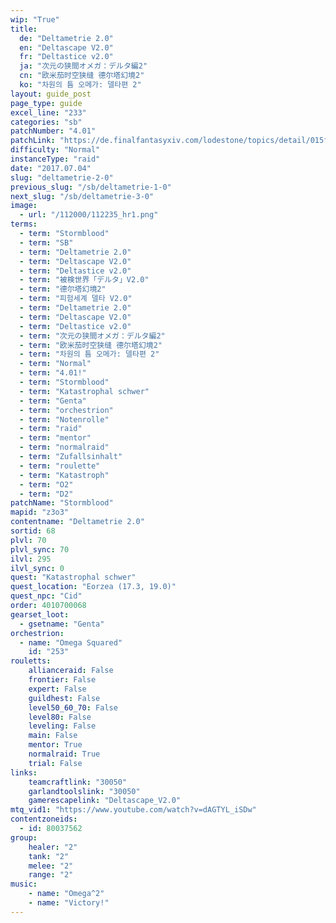 ```yaml
---
wip: "True"
title:
  de: "Deltametrie 2.0"
  en: "Deltascape V2.0"
  fr: "Deltastice v2.0"
  ja: "次元の狭間オメガ：デルタ編2"
  cn: "欧米茄时空狭缝 德尔塔幻境2"
  ko: "차원의 틈 오메가: 델타편 2"
layout: guide_post
page_type: guide
excel_line: "233"
categories: "sb"
patchNumber: "4.01"
patchLink: "https://de.finalfantasyxiv.com/lodestone/topics/detail/015fab2c7c7c5de4c1772207fa37420d0d3b5d41"
difficulty: "Normal"
instanceType: "raid"
date: "2017.07.04"
slug: "deltametrie-2-0"
previous_slug: "/sb/deltametrie-1-0"
next_slug: "/sb/deltametrie-3-0"
image:
  - url: "/112000/112235_hr1.png"
terms:
  - term: "Stormblood"
  - term: "SB"
  - term: "Deltametrie 2.0"
  - term: "Deltascape V2.0"
  - term: "Deltastice v2.0"
  - term: "被検世界「デルタ」V2.0"
  - term: "德尔塔幻境2"
  - term: "피험세계 델타 V2.0"
  - term: "Deltametrie 2.0"
  - term: "Deltascape V2.0"
  - term: "Deltastice v2.0"
  - term: "次元の狭間オメガ：デルタ編2"
  - term: "欧米茄时空狭缝 德尔塔幻境2"
  - term: "차원의 틈 오메가: 델타편 2"
  - term: "Normal"
  - term: "4.01!"
  - term: "Stormblood"
  - term: "Katastrophal schwer"
  - term: "Genta"
  - term: "orchestrion"
  - term: "Notenrolle"
  - term: "raid"
  - term: "mentor"
  - term: "normalraid"
  - term: "Zufallsinhalt"
  - term: "roulette"
  - term: "Katastroph"
  - term: "O2"
  - term: "D2"
patchName: "Stormblood"
mapid: "z3o3"
contentname: "Deltametrie 2.0"
sortid: 68
plvl: 70
plvl_sync: 70
ilvl: 295
ilvl_sync: 0
quest: "Katastrophal schwer"
quest_location: "Eorzea (17.3, 19.0)"
quest_npc: "Cid"
order: 4010700068
gearset_loot:
  - gsetname: "Genta"
orchestrion:
  - name: "Omega Squared"
    id: "253"
rouletts:
    allianceraid: False
    frontier: False
    expert: False
    guildhest: False
    level50_60_70: False
    level80: False
    leveling: False
    main: False
    mentor: True
    normalraid: True
    trial: False
links:
    teamcraftlink: "30050"
    garlandtoolslink: "30050"
    gamerescapelink: "Deltascape_V2.0"
mtq_vid1: "https://www.youtube.com/watch?v=dAGTYL_iSDw"
contentzoneids:
  - id: 80037562
group:
    healer: "2"
    tank: "2"
    melee: "2"
    range: "2"
music:
    - name: "Omega^2"
    - name: "Victory!"
---
```

